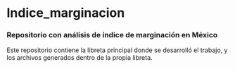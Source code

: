 # Indice_marginacion
### Repositorio con análisis de índice de marginación en México

Este repositorio contiene la libreta principal donde se desarrolló el trabajo, y los archivos generados dentro de la propia libreta.
